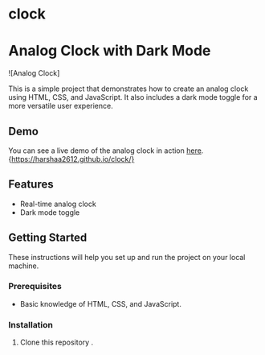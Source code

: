 # clock
# Analog Clock with Dark Mode

![Analog Clock]

This is a simple project that demonstrates how to create an analog clock using HTML, CSS, and JavaScript.
It also includes a dark mode toggle for a more versatile user experience.



## Demo

You can see a live demo of the analog clock in action [here](demo-link).
{https://harshaa2612.github.io/clock/}

## Features

- Real-time analog clock
- Dark mode toggle


## Getting Started

These instructions will help you set up and run the project on your local machine.

### Prerequisites

- Basic knowledge of HTML, CSS, and JavaScript.

### Installation

1. Clone this repository .

   
